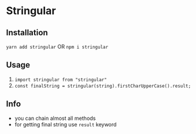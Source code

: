 # Stringular

## Installation
`yarn add stringular`
OR
 `npm i stringular`

## Usage 
1. `import stringular from "stringular"`
2. `const finalString = stringular(string).firstCharUpperCase().result;`

## Info
- you can chain almost all methods
- for getting final string use `result` keyword

